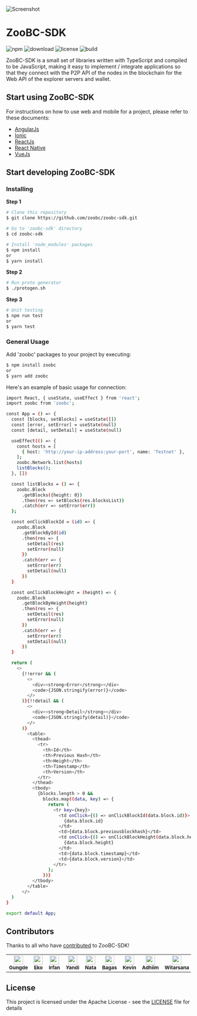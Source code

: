 ![Screenshot](assets/images/ZooBC-SDK.gif)

# ZooBC-SDK

![npm](https://img.shields.io/npm/v/zoobc)
![download](https://img.shields.io/npm/dw/zoobc)
![license](https://img.shields.io/badge/License-Apache%202.0-blue.svg)
![build](https://img.shields.io/circleci/build/github/zoobc/zoobc-sdk?token=8a1610a487c652b7165e501f7d4c814fe0e34e12)

ZooBC-SDK is a small set of libraries written with TypeScript and compiled to be JavaScript, making it easy to implement / integrate applications so that they connect with the P2P API of the nodes in the blockchain for the Web API of the explorer servers and wallet.

## Start using ZooBC-SDK

For instructions on how to use web and mobile for a project, please refer to these documents:

- [AngularJs](examples/angular)
- [Ionic](examples/ionic)
- [ReactJs](examples/react)
- [React Native](https://github.com/zoobc/zoobc-thumbwar.git)
- [VueJs](examples/vue)

## Start developing ZooBC-SDK

### Installing

**Step 1**

```bash
# Clone this repository
$ git clone https://github.com/zoobc/zoobc-sdk.git

# Go to 'zoobc-sdk' directory
$ cd zoobc-sdk

# Install 'node_modules' packages
$ npm install
or
$ yarn install
```

**Step 2**

```bash
# Run proto generator
$ ./protogen.sh
```

**Step 3**

```bash
# Unit testing
$ npm run test
or
$ yarn test
```

### General Usage

Add 'zoobc' packages to your project by executing:

```bash
$ npm install zoobc
or
$ yarn add zoobc
```

Here's an example of basic usage for connection:

```bash
import React, { useState, useEffect } from 'react';
import zoobc from 'zoobc';

const App = () => {
  const [blocks, setBlocks] = useState([])
  const [error, setError] = useState(null)
  const [detail, setDetail] = useState(null)

  useEffect(() => {
    const hosts = [
      { host: 'http://your-ip-address:your-port', name: 'Testnet' },
    ];
    zoobc.Network.list(hosts)
    listBlocks();
  }, [])

  const listBlocks = () => {
    zoobc.Block
      .getBlocks({height: 0})
      .then(res => setBlocks(res.blocksList))
      .catch(err => setError(err))
  };

  const onClickBlockId = (id) => {
    zoobc.Block
      .getBlockById(id)
      .then(res => {
        setDetail(res)
        setError(null)
      })
      .catch(err => {
        setError(err)
        setDetail(null)
      })
  }

  const onClickBlockHeight = (height) => {
    zoobc.Block
      .getBlockByHeight(height)
      .then(res => {
        setDetail(res)
        setError(null)
      })
      .catch(err => {
        setError(err)
        setDetail(null)
      })
  }

  return (
    <>
      {!!error && (
        <>
          <div><strong>Error</strong></div>
          <code>{JSON.stringify(error)}</code>
        </>
      )}{!!detail && (
        <>
          <div><strong>Detail</strong></div>
          <code>{JSON.stringify(detail)}</code>
        </>
      )}
        <table>
          <thead>
            <tr>
              <th>Id</th>
              <th>Previous Hash</th>
              <th>Height</th>
              <th>Timestamp</th>
              <th>Version</th>
            </tr>
          </thead>
          <tbody>
            {blocks.length > 0 &&
              blocks.map((data, key) => {
                return (
                  <tr key={key}>
                    <td onClick={() => onClickBlockId(data.block.id)}>
                      {data.block.id}
                    </td>
                    <td>{data.block.previousblockhash}</td>
                    <td onClick={() => onClickBlockHeight(data.block.height)}>
                      {data.block.height}
                    </td>
                    <td>{data.block.timestamp}</td>
                    <td>{data.block.version}</td>
                  </tr>
                );
              })}
          </tbody>
        </table>
      </>
  )
}

export default App;
```

## Contributors

Thanks to all who have [contributed](https://github.com/zoobc/zoobc-sdk/graphs/contributors) to ZooBC-SDK!

<table>
  <td align="center">
    <a href="https://github.com/gungdesurya">
      <img src="https://avatars0.githubusercontent.com/u/16068576?s=400&v=4" width="25px;" alt="" />
      <br /><sub><b>Gungde</b></sub>
    </a>
  </td>
  <td align="center">
    <a href="https://github.com/eksant">
      <img src="https://avatars1.githubusercontent.com/u/32409305?s=460&v=4" width="25px;" alt="" />
      <br /><sub><b>Eko</b></sub>
    </a>
  </td>
  <td align="center">
    <a href="https://github.com/iamnafri">
      <img src="https://avatars2.githubusercontent.com/u/17779930?s=460&v=4" width="25px;" alt="" />
      <br /><sub><b>Irfan</b></sub>
    </a>
  </td>
  <td align="center">
    <a href="https://github.com/gedeyandi456">
      <img src="https://avatars2.githubusercontent.com/u/43771081?s=460&v=4" width="25px;" alt="" />
      <br /><sub><b>Yandi</b></sub>
    </a>
  </td>
  <td align="center">
    <a href="https://github.com/gedenata">
      <img src="https://avatars2.githubusercontent.com/u/1158185?s=460&v=4" width="25px;" alt="" />
      <br /><sub><b>Nata</b></sub>
    </a>
  </td>
  <td align="center">
    <a href="https://github.com/bagasAgastya">
      <img src="https://avatars0.githubusercontent.com/u/43229728?s=400&u=37969638269840f8b3a492776ca85c11a025cdb0&v=4" width="25px;" alt="" />
      <br /><sub><b>Bagas</b></sub>
    </a>
  </td>
  <td align="center">
    <a href="https://github.com/KevinH2810">
      <img src="https://avatars2.githubusercontent.com/u/47102992?s=460&v=4" width="25px;" alt="" />
      <br /><sub><b>Kevin</b></sub>
    </a>
  </td>
  <td align="center">
    <a href="https://github.com/zaenury">
      <img src="https://avatars1.githubusercontent.com/u/42806183?s=460&v=4" width="25px;" alt="" />
      <br /><sub><b>Adhiim</b></sub>
    </a>
  </td>
  <td align="center">
    <a href="https://github.com/witarsana">
      <img src="https://avatars3.githubusercontent.com/u/16716094?s=400&u=1884ab616ca41aee1b4218107fe8d4cf409043f0&v=4" width="25px;" alt="" />
      <br /><sub><b>Witarsana</b></sub>
    </a>
  </td>
</table>

## License

This project is licensed under the Apache License - see the [LICENSE](LICENSE) file for details
